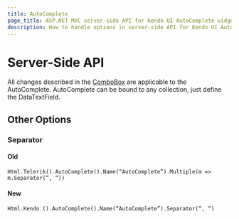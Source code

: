 ```yaml
---
title: AutoComplete
page_title: ASP.NET MVC server-side API for Kendo UI AutoComplete widget
description: How to handle options in server-side API for Kendo UI AutoComplete with ASP.NET MVC.
---
```


# Server-Side API

All changes described in the [ComboBox](combobox) are applicable to the AutoComplete. AutoComplete can be bound to any collection, just define the DataTextField.

## Other Options

### Separator

#### Old

	Html.Telerik().AutoComplete().Name(“AutoComplete”).Multiple(m => m.Separator(“, “))
 
#### New

	Html.Kendo ().AutoComplete().Name(“AutoComplete”).Separator(“, “)